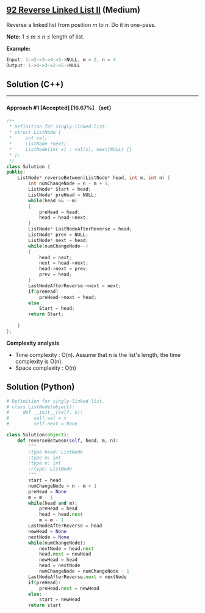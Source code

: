 ## [92 Reverse Linked List II](https://leetcode.com/problems/reverse-linked-list-ii/) (Medium)

Reverse a linked list from position *m* to *n*. Do it in one-pass.

**Note:** 1 ≤ *m* ≤ *n* ≤ length of list.

**Example:**

```c++
Input: 1->2->3->4->5->NULL, m = 2, n = 4
Output: 1->4->3->2->5->NULL
```

## Solution (C++)

------

#### Approach #1 [Accepted] [16.67%] （set）

```c++
/**
 * Definition for singly-linked list.
 * struct ListNode {
 *     int val;
 *     ListNode *next;
 *     ListNode(int x) : val(x), next(NULL) {}
 * };
 */
class Solution {
public:
    ListNode* reverseBetween(ListNode* head, int m, int n) {
        int numChangeNode = n - m + 1;
        ListNode* Start = head;
        ListNode* preHead = NULL;
        while(head && --m)
        {
            preHead = head;
            head = head->next;
        }
        ListNode* LastNodeAfterReverse = head;
        ListNode* prev = NULL;
        ListNode* next = head;
        while(numChangeNode--)
        {
            head = next;
            next = head->next;
            head->next = prev;
            prev = head;
        }
        LastNodeAfterReverse->next = next;
        if(preHead)
            preHead->next = head;
        else
            Start = head;
        return Start;
               
    }
};
```

**Complexity analysis**

- Time complexity : O(n). Assume that n is the list's length, the time complexity is O(n).
- Space complexity : O(n)

## Solution (Python)

```python
# Definition for singly-linked list.
# class ListNode(object):
#     def __init__(self, x):
#         self.val = x
#         self.next = None

class Solution(object):
    def reverseBetween(self, head, m, n):
        """
        :type head: ListNode
        :type m: int
        :type n: int
        :rtype: ListNode
        """
        start = head
        numChangeNode = n - m + 1
        preHead = None
        m = m - 1
        while(head and m):
            preHead = head
            head = head.next
            m = m - 1
        LastNodeAfterReverse = head
        newHead = None
        nextNode = None
        while(numChangeNode):
            nextNode = head.next
            head.next = newHead
            newHead = head
            head = nextNode
            numChangeNode = numChangeNode - 1
        LastNodeAfterReverse.next = nextNode
        if(preHead):
            preHead.next = newHead
        else:
            start = newHead
        return start
```

